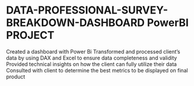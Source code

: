 # DATA-PROFESSIONAL-SURVEY-BREAKDOWN-DASHBOARD  PowerBI PROJECT
Created a dashboard with Power Bi 
Transformed and processed client’s data by using DAX and Excel to ensure data completeness and validity
Provided technical insights on how the client can fully utilize their data 
Consulted with client to determine the best metrics to be displayed on final product
